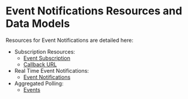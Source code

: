 # Event Notifications Resources and Data Models

Resources for Event Notifications are detailed here:

* Subscription Resources:
  * [Event Subscription](event-subscription.md)
  * [Callback URL](callback-url.md)
* Real Time Event Notifications:
  * [Event Notifications](event-notifications.md)
* Aggregated Polling:
  * [Events](events.md)